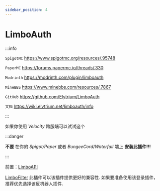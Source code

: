 ```yaml
---
sidebar_position: 4
---
```


# LimboAuth

:::info

`SpigotMC` https://www.spigotmc.org/resources/.95748

`PaperMC` https://forums.papermc.io/threads/.330

`Modrinth` https://modrinth.com/plugin/limboauth

`MineBBS` https://www.minebbs.com/resources/.7867

`GitHub` https://github.com/Elytrium/LimboAuth

`文档` https://wiki.elytrium.net/limboauth/info

:::

如果你使用 *Velocity* 跨服端可以试试这个

:::danger

**不要** 在你的 *Spigot/Paper* 或者 *BungeeCord/Waterfall* 端上 **安装此插件!!!**

:::

前置：[LimboAPI](https://github.com/Elytrium/LimboAPI)

[LimboFilter](https://github.com/Elytrium/LimboFilter) 此插件可以该插件提供更好的兼容性. 如果要准备使用该登录插件， 推荐优先选择该反机器人插件.
